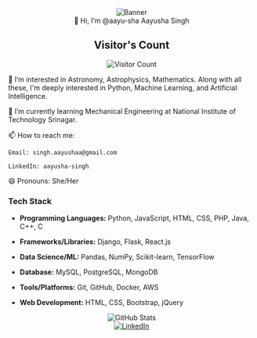 <div align="center">
  <img src="https://raw.githubusercontent.com/aayu-sha/aayu-sha/main/aayusha%20Singh.png" alt="Banner">
</div>

<div align="center">
👋 Hi, I’m @aayu-sha Aayusha Singh
</div>

<div align="center">
  <h2>Visitor's Count</h2>
  <img src="https://profile-counter.glitch.me/aayu-sha/count.svg" alt="Visitor Count">
</div>

👀 I’m interested in Astronomy, Astrophysics, Mathematics. Along with all these, I'm deeply interested in Python, Machine Learning, and Artificial Intelligence.

🌱 I’m currently learning Mechanical Engineering at National Institute of Technology Srinagar.

📫 How to reach me: 

    Email: singh.aayushaa@gmail.com

    LinkedIn: aayusha-singh

😄 Pronouns: She/Her

### Tech Stack

- **Programming Languages:** Python, JavaScript, HTML, CSS, PHP, Java, C++, C

- **Frameworks/Libraries:** Django, Flask, React.js

- **Data Science/ML:** Pandas, NumPy, Scikit-learn, TensorFlow

- **Database:** MySQL, PostgreSQL, MongoDB

- **Tools/Platforms:** Git, GitHub, Docker, AWS

- **Web Development:** HTML, CSS, Bootstrap, jQuery

<div align="center">
  <img src="https://github-readme-stats.vercel.app/api?username=aayu-sha&show_icons=true&theme=radical" alt="GitHub Stats">
</div>

<div align="center">
  <a href="https://www.linkedin.com/in/aayusha-singh/">
    <img src="https://img.shields.io/badge/LinkedIn-Aayusha_Singh-blue" alt="LinkedIn">
  </a>
</div>
